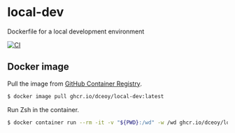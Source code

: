local-dev
=========

Dockerfile for a local development environment

[![CI](https://github.com/dceoy/local-dev/actions/workflows/ci.yml/badge.svg)](https://github.com/dceoy/local-dev/actions/workflows/ci.yml)

Docker image
-------------

Pull the image from [GitHub Container Registry](https://github.com/dceoy/local-dev/pkgs/container/local-dev).

```sh
$ docker image pull ghcr.io/dceoy/local-dev:latest
```

Run Zsh in the container.

```sh
$ docker container run --rm -it -v "${PWD}:/wd" -w /wd ghcr.io/dceoy/local-dev:latest
```
